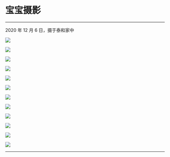 # 宝宝摄影

--------

2020 年 12 月 6 日，摄于泰和家中

![](https://cdn.jsdelivr.net/gh/taojy123/babylon/gallery/IMG_2725.JPEG)

![](https://cdn.jsdelivr.net/gh/taojy123/babylon/gallery/IMG_2727.JPEG)

![](https://cdn.jsdelivr.net/gh/taojy123/babylon/gallery/IMG_2728.JPEG)

![](https://cdn.jsdelivr.net/gh/taojy123/babylon/gallery/IMG_2730.JPEG)

![](https://cdn.jsdelivr.net/gh/taojy123/babylon/gallery/IMG_2731.JPEG)

![](https://cdn.jsdelivr.net/gh/taojy123/babylon/gallery/IMG_2732.JPEG)

![](https://cdn.jsdelivr.net/gh/taojy123/babylon/gallery/IMG_2733.JPEG)

![](https://cdn.jsdelivr.net/gh/taojy123/babylon/gallery/IMG_2735.JPEG)

![](https://cdn.jsdelivr.net/gh/taojy123/babylon/gallery/IMG_2736.JPEG)

![](https://cdn.jsdelivr.net/gh/taojy123/babylon/gallery/IMG_2737.JPEG)

![](https://cdn.jsdelivr.net/gh/taojy123/babylon/gallery/IMG_2738.JPEG)

![](https://cdn.jsdelivr.net/gh/taojy123/babylon/gallery/IMG_2740.JPEG)

-------


